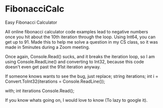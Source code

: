 # FibonacciCalc
Easy Fibonacci Calculator

All online fibonacci calculator code examples lead to negative numbers once you hit about the 10th iteration through the loop. Using Int64, you can get up to 91.
Made this to help me solve a question in my CS class, so it was made in 5minutes during a Zoom meeting.

Once again, Console.Read() sucks, and it breaks the iteration loop, so I am using Console.ReadLine() and converting to Int32, because this code doesn't even get past the 91st iteration anyway.

If someone knows wants to see the bug, just replace;
            string iterations;
            int i = Convert.ToInt32(iterations = Console.ReadLine());
            
with;
            int iterations Console.Read();
            
If you know whats going on, I would love to know (To lazy to google it).

